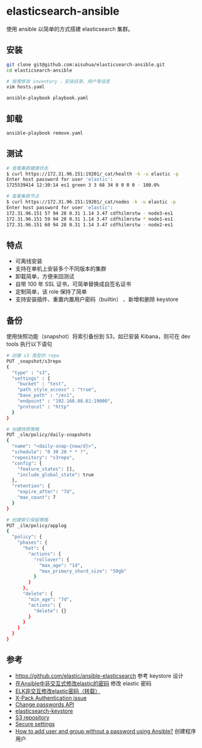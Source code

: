 # elasticsearch-ansible

使用 ansible 以简单的方式搭建 elasticsearch 集群。

## 安装

```sh
git clone git@github.com:aisuhua/elasticsearch-ansible.git
cd elasticsearch-ansible

# 按需修改 inventory 、安装目录、用户等信息
vim hosts.yaml

ansible-playbook playbook.yaml
```

## 卸载

```sh
ansible-playbook remove.yaml
```

## 测试

```sh
# 查看集群健康状态
$ curl https://172.31.96.151:19201/_cat/health -k -u elastic -p
Enter host password for user 'elastic':
1725539414 12:30:14 es1 green 3 3 68 34 0 0 0 0 - 100.0%

# 查看集群节点
$ curl https://172.31.96.151:19201/_cat/nodes -k -u elastic -p
Enter host password for user 'elastic':
172.31.96.151 57 94 28 0.31 1.14 3.47 cdfhilmrstw - node3-es1
172.31.96.151 59 94 28 0.31 1.14 3.47 cdfhilmrstw * node1-es1
172.31.96.151 60 94 28 0.31 1.14 3.47 cdfhilmrstw - node2-es1
```

## 特点

- 可离线安装
- 支持在单机上安装多个不同版本的集群
- 卸载简单，方便来回测试
- 自带 100 年 SSL 证书，可简单替换成自签名证书
- 定制简单，该 role 保持了简单
- 支持安装插件、重置内置用户密码（builtin） 、新增和删除 keystore

## 备份

使用快照功能（snapshot）将索引备份到 S3，如已安装 Kibana，则可在 dev tools 执行以下语句

```sh
# 创建 s3 类型的 repo
PUT _snapshot/s3repo
{
  "type" : "s3",
  "settings" : {
    "bucket" : "test",
    "path_style_access" : "true",
    "base_path" : "/es1",
    "endpoint" : "192.168.88.61:19000",
    "protocol" : "http"
  }
}

# 创建快照策略
PUT _slm/policy/daily-snapshots
{
  "name": "<daily-snap-{now/d}>",
  "schedule": "0 30 20 * * ?",
  "repository": "s3repo",
  "config": {
    "feature_states": [],
    "include_global_state": true
  },
  "retention": {
    "expire_after": "7d",
    "max_count": 7
  }
}

# 创建索引保留策略
PUT _ilm/policy/applog
{
  "policy": {
    "phases": {
      "hot": {
        "actions": {
          "rollover": {
            "max_age": "1d",
            "max_primary_shard_size": "50gb"
          }
        }
      },
      "delete": {
        "min_age": "7d",
        "actions": {
          "delete": {}
        }
      }
    }
  }
}
```

## 参考

- https://github.com/elastic/ansible-elasticsearch 参考 keystore 设计
- [在Ansible中非交互式修改elastic的密码](https://blog.csdn.net/m0_45985412/article/details/119823902) 修改 elastic 密码
- [ELK非交互修改elastic密码（转载）](https://blog.espnlol.com/?p=582)
- [X-Pack Authentication issue](https://discuss.elastic.co/t/x-pack-authentication-issue/121632) 
- [Change passwords API](https://www.elastic.co/guide/en/elasticsearch/reference/8.15/security-api-change-password.html)
- [elasticsearch-keystore](https://www.elastic.co/guide/en/elasticsearch/reference/current/elasticsearch-keystore.html)
- [S3 repository](https://www.elastic.co/guide/en/elasticsearch/reference/current/repository-s3.html)
- [Secure settings](https://www.elastic.co/guide/en/elasticsearch/reference/8.15/secure-settings.html)
- [How to add user and group without a password using Ansible?](https://stackoverflow.com/questions/36290485/how-to-add-user-and-group-without-a-password-using-ansible) 创建程序用户
